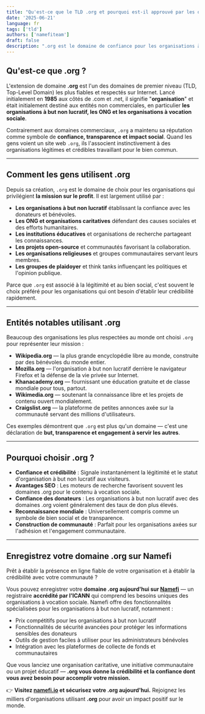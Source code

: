 ```yaml
---
title: "Qu'est-ce que le TLD .org et pourquoi est-il approuvé par les organisations à but non lucratif du monde entier ?"
date: '2025-06-21'
language: fr
tags: ['tld']
authors: ['namefiteam']
draft: false
description: ".org est le domaine de confiance pour les organisations à but non lucratif, les ONG et les organisations à vocation sociale. Découvrez pourquoi c'est le premier choix pour établir la crédibilité et la confiance en ligne."
---
```


## **Qu'est-ce que .org ?**

L'extension de domaine **.org** est l'un des domaines de premier niveau (TLD, Top-Level Domain) les plus fiables et respectés sur Internet. Lancé initialement en **1985** aux côtés de .com et .net, il signifie "**organisation**" et était initialement destiné aux entités non commerciales, en particulier **les organisations à but non lucratif, les ONG et les organisations à vocation sociale**.

Contrairement aux domaines commerciaux, `.org` a maintenu sa réputation comme symbole de **confiance, transparence et impact social**. Quand les gens voient un site web `.org`, ils l'associent instinctivement à des organisations légitimes et crédibles travaillant pour le bien commun.

---

## **Comment les gens utilisent .org**

Depuis sa création, `.org` est le domaine de choix pour les organisations qui privilégient **la mission sur le profit**. Il est largement utilisé par :

* **Les organisations à but non lucratif** établissant la confiance avec les donateurs et bénévoles.
* **Les ONG et organisations caritatives** défendant des causes sociales et des efforts humanitaires.
* **Les institutions éducatives** et organisations de recherche partageant les connaissances.
* **Les projets open-source** et communautés favorisant la collaboration.
* **Les organisations religieuses** et groupes communautaires servant leurs membres.
* **Les groupes de plaidoyer** et think tanks influençant les politiques et l'opinion publique.

Parce que `.org` est associé à la légitimité et au bien social, c'est souvent le choix préféré pour les organisations qui ont besoin d'établir leur crédibilité rapidement.

---

## **Entités notables utilisant .org**

Beaucoup des organisations les plus respectées au monde ont choisi `.org` pour représenter leur mission :

* **Wikipedia.org** — la plus grande encyclopédie libre au monde, construite par des bénévoles du monde entier.
* **Mozilla.org** — l'organisation à but non lucratif derrière le navigateur Firefox et la défense de la vie privée sur Internet.
* **Khanacademy.org** — fournissant une éducation gratuite et de classe mondiale pour tous, partout.
* **Wikimedia.org** — soutenant la connaissance libre et les projets de contenu ouvert mondialement.
* **Craigslist.org** — la plateforme de petites annonces axée sur la communauté servant des millions d'utilisateurs.

Ces exemples démontrent que `.org` est plus qu'un domaine — c'est une déclaration de **but, transparence et engagement à servir les autres**.

---

## **Pourquoi choisir .org ?**

* **Confiance et crédibilité** : Signale instantanément la légitimité et le statut d'organisation à but non lucratif aux visiteurs.
* **Avantages SEO** : Les moteurs de recherche favorisent souvent les domaines .org pour le contenu à vocation sociale.
* **Confiance des donateurs** : Les organisations à but non lucratif avec des domaines .org voient généralement des taux de don plus élevés.
* **Reconnaissance mondiale** : Universellement compris comme un symbole de bien social et de transparence.
* **Construction de communauté** : Parfait pour les organisations axées sur l'adhésion et l'engagement communautaire.

---

## **Enregistrez votre domaine .org sur Namefi**

Prêt à établir la présence en ligne fiable de votre organisation et à établir la crédibilité avec votre communauté ?

Vous pouvez enregistrer votre **domaine .org aujourd'hui sur [Namefi](https://namefi.io)** — un registraire **accrédité par l'ICANN** qui comprend les besoins uniques des organisations à vocation sociale. Namefi offre des fonctionnalités spécialisées pour les organisations à but non lucratif, notamment :

* Prix compétitifs pour les organisations à but non lucratif
* Fonctionnalités de sécurité avancées pour protéger les informations sensibles des donateurs
* Outils de gestion faciles à utiliser pour les administrateurs bénévoles
* Intégration avec les plateformes de collecte de fonds et communautaires

Que vous lanciez une organisation caritative, une initiative communautaire ou un projet éducatif — **.org vous donne la crédibilité et la confiance dont vous avez besoin pour accomplir votre mission.**

👉 **Visitez [namefi.io](https://namefi.io) et sécurisez votre .org aujourd'hui.**
Rejoignez les milliers d'organisations utilisant **.org** pour avoir un impact positif sur le monde.